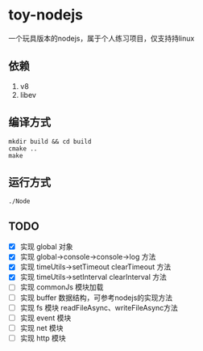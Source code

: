 # toy-nodejs
一个玩具版本的nodejs，属于个人练习项目，仅支持持linux

## 依赖

1. v8
2. libev


## 编译方式
```shell
mkdir build && cd build
cmake ..
make
```

## 运行方式
```shell
./Node
```

## TODO

- [x] 实现 global 对象
- [x] 实现 global->console->console->log 方法
- [x] 实现 timeUtils->setTimeout clearTimeout 方法
- [x] 实现 timeUtils->setInterval clearInterval 方法
- [ ] 实现 commonJs 模块加载
- [ ] 实现 buffer 数据结构，可参考nodejs的实现方法
- [ ] 实现 fs 模块 readFileAsync、writeFileAsync方法
- [ ] 实现 event 模块
- [ ] 实现 net 模块
- [ ] 实现 http 模块
